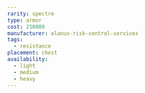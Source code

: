 ```yaml
---
rarity: spectre
type: armor
cost: 250000
manufacturer: elanus-risk-control-services
tags:
  - resistance
placement: chest
availability:
  - light
  - medium
  - heavy
---
```

